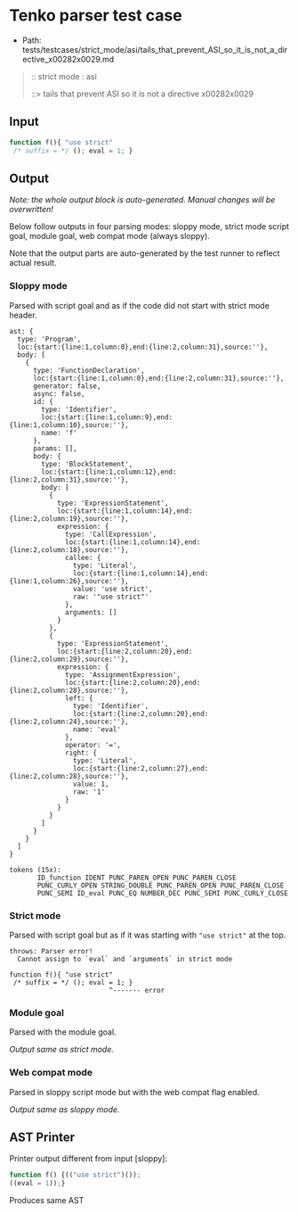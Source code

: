 # Tenko parser test case

- Path: tests/testcases/strict_mode/asi/tails_that_prevent_ASI_so_it_is_not_a_directive_x00282x0029.md

> :: strict mode : asi
>
> ::> tails that prevent ASI so it is not a directive x00282x0029

## Input

`````js
function f(){ "use strict" 
 /* suffix = */ (); eval = 1; }
`````

## Output

_Note: the whole output block is auto-generated. Manual changes will be overwritten!_

Below follow outputs in four parsing modes: sloppy mode, strict mode script goal, module goal, web compat mode (always sloppy).

Note that the output parts are auto-generated by the test runner to reflect actual result.

### Sloppy mode

Parsed with script goal and as if the code did not start with strict mode header.

`````
ast: {
  type: 'Program',
  loc:{start:{line:1,column:0},end:{line:2,column:31},source:''},
  body: [
    {
      type: 'FunctionDeclaration',
      loc:{start:{line:1,column:0},end:{line:2,column:31},source:''},
      generator: false,
      async: false,
      id: {
        type: 'Identifier',
        loc:{start:{line:1,column:9},end:{line:1,column:10},source:''},
        name: 'f'
      },
      params: [],
      body: {
        type: 'BlockStatement',
        loc:{start:{line:1,column:12},end:{line:2,column:31},source:''},
        body: [
          {
            type: 'ExpressionStatement',
            loc:{start:{line:1,column:14},end:{line:2,column:19},source:''},
            expression: {
              type: 'CallExpression',
              loc:{start:{line:1,column:14},end:{line:2,column:18},source:''},
              callee: {
                type: 'Literal',
                loc:{start:{line:1,column:14},end:{line:1,column:26},source:''},
                value: 'use strict',
                raw: '"use strict"'
              },
              arguments: []
            }
          },
          {
            type: 'ExpressionStatement',
            loc:{start:{line:2,column:20},end:{line:2,column:29},source:''},
            expression: {
              type: 'AssignmentExpression',
              loc:{start:{line:2,column:20},end:{line:2,column:28},source:''},
              left: {
                type: 'Identifier',
                loc:{start:{line:2,column:20},end:{line:2,column:24},source:''},
                name: 'eval'
              },
              operator: '=',
              right: {
                type: 'Literal',
                loc:{start:{line:2,column:27},end:{line:2,column:28},source:''},
                value: 1,
                raw: '1'
              }
            }
          }
        ]
      }
    }
  ]
}

tokens (15x):
       ID_function IDENT PUNC_PAREN_OPEN PUNC_PAREN_CLOSE
       PUNC_CURLY_OPEN STRING_DOUBLE PUNC_PAREN_OPEN PUNC_PAREN_CLOSE
       PUNC_SEMI ID_eval PUNC_EQ NUMBER_DEC PUNC_SEMI PUNC_CURLY_CLOSE
`````

### Strict mode

Parsed with script goal but as if it was starting with `"use strict"` at the top.

`````
throws: Parser error!
  Cannot assign to `eval` and `arguments` in strict mode

function f(){ "use strict"
 /* suffix = */ (); eval = 1; }
                         ^------- error
`````


### Module goal

Parsed with the module goal.

_Output same as strict mode._

### Web compat mode

Parsed in sloppy script mode but with the web compat flag enabled.

_Output same as sloppy mode._

## AST Printer

Printer output different from input [sloppy]:

````js
function f() {(("use strict")());
((eval = 1));}
````

Produces same AST
